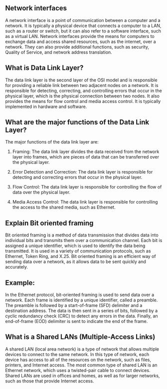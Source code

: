 ## Network interfaces

A network interface is a point of communication between a computer and a network. It is typically a physical device that connects a computer to a LAN, such as a router or switch, but it can also refer to a software interface, such as a virtual LAN. Network interfaces provide the means for computers to exchange data and access shared resources, such as the internet, over a network. They can also provide additional functions, such as security, Quality of Service, and network address translation.

## What is Data Link Layer?

The data link layer is the second layer of the OSI model and is responsible for providing a reliable link between two adjacent nodes on a network. It is responsible for detecting, correcting, and controlling errors that occur in the physical layer, which is the physical connection between two nodes. It also provides the means for flow control and media access control. It is typically implemented in hardware and software.

## What are the major functions of the Data Link Layer?

The major functions of the data link layer are: 

1. Framing: The data link layer divides the data received from the network layer into frames, which are pieces of data that can be transferred over the physical layer.

2. Error Detection and Correction: The data link layer is responsible for detecting and correcting errors that occur in the physical layer.

3. Flow Control: The data link layer is responsible for controlling the flow of data over the physical layer.

4. Media Access Control: The data link layer is responsible for controlling the access to the shared media, such as Ethernet.

## Explain Bit oriented framing

Bit oriented framing is a method of data transmission that divides data into individual bits and transmits them over a communication channel. Each bit is assigned a unique identifier, which is used to identify the data being transmitted. It is used in a variety of communication protocols, such as Ethernet, Token Ring, and X.25. Bit oriented framing is an efficient way of sending data over a network, as it allows data to be sent quickly and accurately.

## Example:

In the Ethernet protocol, bit-oriented framing is used to send data over a network. Each frame is identified by a unique identifier, called a preamble. The preamble is followed by a start-of-frame (SFD) delimiter and a destination address. The data is then sent in a series of bits, followed by a cyclic redundancy check (CRC) to detect any errors in the data. Finally, an end-of-frame (EOD) delimiter is sent to indicate the end of the frame.

## What is a Shared LANs (Multiple-Access Links)

A shared LAN (local area network) is a type of network that allows multiple devices to connect to the same network. In this type of network, each device has access to all of the resources on the network, such as files, printers, and Internet access. The most common type of shared LAN is an Ethernet network, which uses a twisted-pair cable to connect devices. Shared LANs are used in offices and homes, as well as for larger networks, such as those that provide Internet access.

